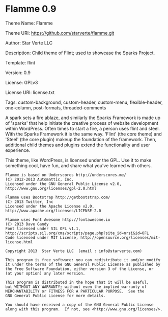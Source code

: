 Flamme 0.9
=====
Theme Name: Flamme

Theme URI: https://github.com/starverte/flamme.git

Author: Star Verte LLC

Description: Child theme of Flint; used to showcase the Sparks Project.

Template: flint

Version: 0.9

License: GPLv3

License URI: license.txt

Tags: custom-background, custom-header, custom-menu, flexible-header, one-column, post-formats, threaded-comments

A spark sets a fire ablaze, and similarly the Sparks Framework is made up of 'sparks' that help initiate
the creative process of website development within WordPress. Often times to start a fire, a person uses flint and steel.
With the Sparks Framework it is the same way. 'Flint' (the core theme) and 'Steel' (the core plugin) makeup the foundation
of the framework. Then, additional child themes and plugins extend the functionality and user experience.

This theme, like WordPress, is licensed under the GPL.
Use it to make something cool, have fun, and share what you've learned with others.

```
Flamme is based on Underscores http://underscores.me/
(C) 2012-2013 Automattic, Inc.
Licensed under the GNU General Public License v2.0, http://www.gnu.org/licenses/gpl-2.0.html
```

```
Flamme uses Bootstrap http://getbootstrap.com/
(C) 2013 Twitter, Inc
Licensed under the Apache License v2.0, http://www.apache.org/licenses/LICENSE-2.0
```

```
Flamme uses Font Awesome http://fontawesome.io
(C) 2013 Dave Gandy
Font licensed under SIL OFL v1.1, http://scripts.sil.org/cms/scripts/page.php?site_id=nrsi&id=OFL
Code licensed under MIT License, http://opensource.org/licenses/mit-license.html
```

```
Copyright 2013  Star Verte LLC  (email : info@starverte.com)

This program is free software: you can redistribute it and/or modify
it under the terms of the GNU General Public License as published by
the Free Software Foundation, either version 3 of the License, or
(at your option) any later version.

This program is distributed in the hope that it will be useful,
but WITHOUT ANY WARRANTY; without even the implied warranty of
MERCHANTABILITY or FITNESS FOR A PARTICULAR PURPOSE.  See the
GNU General Public License for more details.

You should have received a copy of the GNU General Public License
along with this program.  If not, see <http://www.gnu.org/licenses/>.
```

